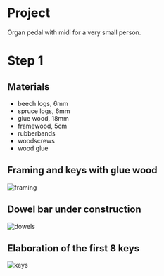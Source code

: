 # Project
Organ pedal with midi for a very small person.

# Step 1

## Materials
* beech logs, 6mm
* spruce logs, 6mm
* glue wood, 18mm
* framewood, 5cm
* rubberbands
* woodscrews
* wood glue

## Framing and keys with glue wood
![framing](doc/000.jpg)

## Dowel bar under construction
![dowels](doc/001.jpg)

## Elaboration of the first 8 keys
![keys](doc/002.jpg)

